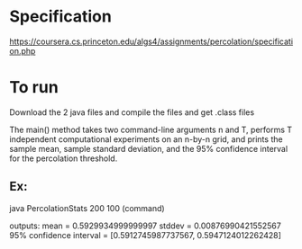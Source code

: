 # Specification
https://coursera.cs.princeton.edu/algs4/assignments/percolation/specification.php

# To run 

Download the 2 java files and compile the files and get .class files

The main() method takes two command-line arguments n and T, performs T independent computational experiments on an n-by-n grid, and prints the sample mean, sample standard deviation, and the 95% confidence interval for the percolation threshold.

## Ex:
java PercolationStats 200 100 (command)

outputs:
mean                    = 0.5929934999999997
stddev                  = 0.00876990421552567
95% confidence interval = [0.5912745987737567, 0.5947124012262428]

